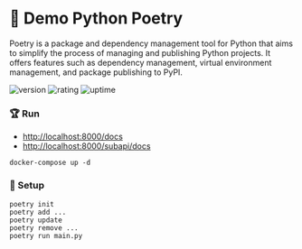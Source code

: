 # 🎉 Demo Python Poetry

Poetry is a package and dependency management tool for Python that aims to simplify the process of managing and publishing Python projects. It offers features such as dependency management, virtual environment management, and package publishing to PyPI.

![version](https://img.shields.io/badge/version-1.0-blue)
![rating](https://img.shields.io/badge/rating-★★★★★-yellow)
![uptime](https://img.shields.io/badge/uptime-100%25-brightgreen)

### 🏆 Run

- [http://localhost:8000/docs](http://localhost:8000/docs)
- [http://localhost:8000/subapi/docs](http://localhost:8000/subapi/docs)

```shell
docker-compose up -d
```

### 🚀 Setup

```shell
poetry init
poetry add ...
poetry update
poetry remove ...
poetry run main.py
```
